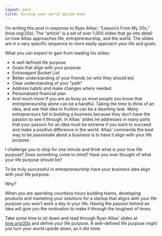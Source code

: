 ```yaml
---
layout: post
title: Turning your world upside down
---
```


I’m writing this post in response to Ryan Allias’, “Lesson’s From My 20s,” (hive.org/20s). The “article” is a set of over 1,000 slides that go into detail on how Allias approaches life, entrepreneurship, and the world. The slides are in a very specific sequence to more easily approach your life and goals.

What you can expect to gain from reading his slides:

* A well defined life purpose
* Goals that align with your purpose
* Extravagant Bucket List
* Better understanding of your friends (or who they should be)
* Clear understanding of your “path”
* Address habits and make changes where needed
* Personalized financial plan
* And much more
If you are as busy as most people you know that entrepreneurship alone can be a handful. Taking the time to think of an idea, and see that idea to fruition can be a daunting task. Many entrepreneurs fail in building a business because they don’t have the passion to see it through. In Allias’ slides he addresses in many parts that your passion for an idea must be extreme if you want to succeed and make a positive difference in the world. Allias’ commends the best way to be passionate about a business is to have it align with your life purpose.

I challenge you to stop for one minute and think what is your true life purpose? Does something come to mind? Have you ever thought of what your life purpose should be?

To be truly successful in entrepreneurship have your business idea align with your life purpose.

Why?

When you are spending countless hours building teams, developing products and marketing your solutions for a startup that aligns with your life purpose you won’t work a day in your life. Having the passion behind an idea will give you the motivation to make it through the toughest of times.

Take some time to sit down and read through Ryan Allias’ slides at [hive.org/20s](www.hive.org/20s) and define your life purpose. A well-defined life purpose might just turn your world upside down, as it did mine.

